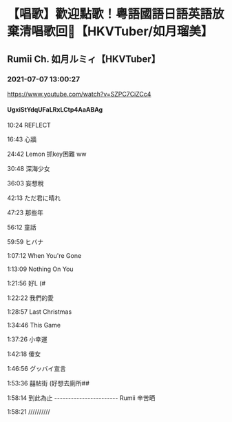 # 【唱歌】歡迎點歌！粵語國語日語英語放棄清唱歌回🎤【HKVTuber/如月瑠美】

## Rumii Ch. 如月ルミィ【HKVTuber】

### 2021-07-07 13:00:27

https://www.youtube.com/watch?v=SZPC7CiZCc4

#### UgxiStYdqUFaLRxLCtp4AaABAg

10:24 REFLECT



16:43 心牆



24:42 Lemon             抓key困難 ww



30:48 深海少女



36:03 妄想稅



42:13 ただ君に晴れ



47:23 那些年



56:12 童話



59:59 ヒバナ



1:07:12 When You're Gone



1:13:09 Nothing On You



1:21:56 好L (#



1:22:22 我們的愛



1:28:57 Last Christmas



1:34:46 This Game



1:37:26 小幸運



1:42:18 傻女



1:46:56 グッバイ宣言



1:53:36 囍帖街    (好想去廁所##







1:58:14 到此為止 -----------------------   Rumii 辛苦晒



1:58:21    //////////

